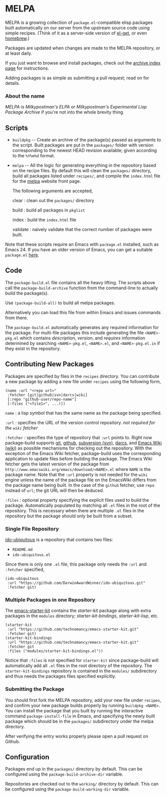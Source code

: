 # MELPA

MELPA is a growing collection of `package.el`-compatible elisp
packages built automatically on our server from the upstream source
code using simple recipes. (Think of it as a server-side version of
[el-get](https://github.com/dimitri/el-get), or even
[homebrew](https://github.com/mxcl/homebrew).)

Packages are updated when changes are made to the MELPA repository,
or at least daily.

If you just want to browse and install packages, check out the
[archive index page](http://melpa.milkbox.net/) for instructions.

Adding packages is as simple as submitting a pull request; read on for
details.

### About the name

*MELPA* is *Milkypostman's ELPA* or *Milkypostman's Experimental Lisp
 Package Archive* if you're not into the whole brevity thing.

## Scripts

* `buildpkg` -- Create an archive of the package(s) passed as
arguments to the script. Built packages are put in the `packages/`
folder with version corresponding to the newest HEAD revision
available; given according to the `%Y%m%d` format.

* `melpa` -- All the logic for generating everything in the repository
based on the recipe files.  By default this will clean the `packages/` directory, 
build all packages
listed under `recipes/`, and compile the `index.html` file for the [melpa]
website front page.

    The following arguments are accepted,

    clear
    :   clean out the `packages/` directory

    build
    :   build all packages in `pkglist`

    index
    :   build the `index.html` file

    validate
    :   naively validate that the correct number of packages were built.

Note that these scripts require an Emacs with `package.el` installed,
such as Emacs 24. If you have an older version of Emacs, you can get a
suitable `package.el` [here](http://bit.ly/pkg-el23).

[melpa]: http://melpa.milkbox.net


## Code

The `package-build.el` file contains all the heavy lifting. The
scripts above call the `package-build-archive` function from the
command-line to actually build the package(s).

Use `(package-build-all)` to build all melpa packages.

Alternatively you can
load this file from within Emacs and issues commands from there.

The `package-build.el` automatically generates any required
information for the package. For multi-file packages this include
generating the file `<NAME>-pkg.el` which contains *description*,
*version*, and *requires* information determined by searching
`<NAME>-pkg.el`, `<NAME>.el`, and `<NAME>-pkg.el.in` if they exist in
the repository.


## Contributing New Packages

Packages are specified by files in the `recipes` directory.  You can contribute a new package by adding a new file under `recipes` using the following form, 

    (name :url "<repo url>"
     :fetcher [git|github|svn|darcs|wiki] 
     [:repo "github-user/repo-name"]
     [:files ("<file1>", ...)])
     
`name`
:   a lisp symbol that has the same name as the package being specified.  

`:url`
:   specifies the URL of the version control repository. *not required for the `wiki` fetcher*

`:fetcher`
:   specifies the type of repository that `:url` points to.  Right now package-build supports [git][git], [github][github], [subversion (svn)][svn], [darcs][darcs], and [Emacs Wiki (wiki)][emacswiki] as possible mechanisms for checking out the repository.  With the exception of the Emacs Wiki fetcher, package-build uses the corresponding application to update files before building the package.  The Emacs Wiki fetcher gets the latest version of the package from `http://www.emacswiki.org/emacs/download/<NAME>.el` where `NAME` is the package name.  Note that the `:url` property is not needed for the `wiki` engine unless the name of the package file on the EmacsWiki differs from the package name being built. In the case of the `github` fetcher, use `repo` instead of `url`; the git URL will then be deduced.

`:files`
:   optional property specifying the explicit files used to build the package.  Automatically populated by matching all `.el` files in the root of the repository.  This is necessary when there are multiple `.el` files in the repository but the package should only be built from a subset.

[git]: http://git-scm.com/
[github]: https://github.com/
[svn]: http://subversion.apache.org/
[darcs]: http://darcs.net/
[emacswiki]: http://www.emacswiki.org/


### Single File Repository

[ido-ubiquitous](https://github.com/DarwinAwardWinner/ido-ubiquitous) is a repository that contains two files:

* `README.md`
* `ido-ubiquitous.el`
    
Since there is only one `.el` file, this package only needs the `:url` and `:fetcher` specified,

    (ido-ubiquitous
     :url "https://github.com/DarwinAwardWinner/ido-ubiquitous.git"
     :fetcher git)
    

### Multiple Packages in one Repository
    
The
[emacs-starter-kit](https://github.com/technomancy/emacs-starter-kit)
contains the *starter-kit* package along with extra packages in the
`modules` directory; *starter-kit-bindings*, *starter-kit-lisp*, etc.

    (starter-kit
     :url "https://github.com/technomancy/emacs-starter-kit.git"
     :fetcher git)
    (starter-kit-bindings
     :url "https://github.com/technomancy/emacs-starter-kit.git"
     :fetcher git
     :files ("modules/starter-kit-bindings.el"))
   
Notice that `:files` is not specified for `starter-kit` since package-build will automatically add all `.el` files in the root directory of the repository.  The `starter-kit-bindings` repository is contained in the `modules/` subdirectory and thus needs the packages files specified explicitly.


### Submitting the Package

You should first fork the MELPA repository, add your new file under `recipes`, and confirm your new package builds properly by running `buildpkg <NAME>`.  You can install the package that you built by running the interactive command `package-install-file` in Emacs, and specifying the newly built package which should be in the `packages/` subdirectory under the melpa directory.

After verifying the entry works properly please open a pull request on Github.



## Configuration


Packages end up in the `packages/` directory by default.
This can be configured using the `package-build-archive-dir` variable.

Repositories are checked out to the `working/` directory by default.
This can be configured using the `package-build-working-dir` variable.


